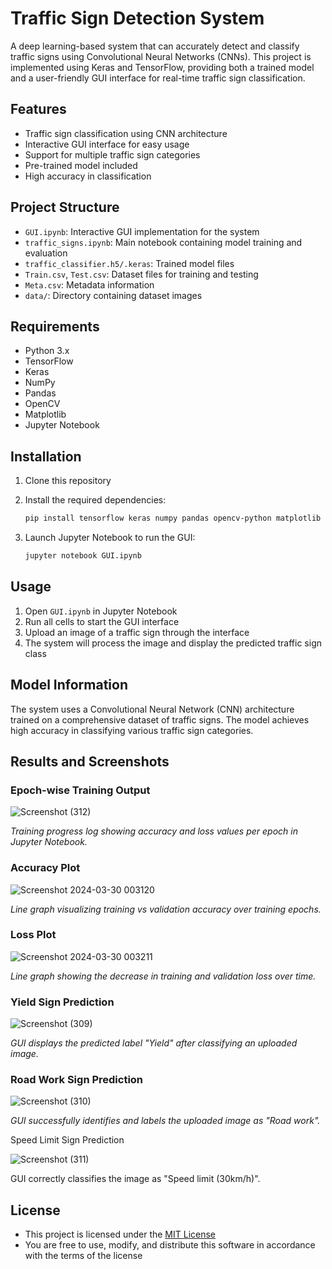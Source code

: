 # Traffic Sign Detection System

A deep learning-based system that can accurately detect and classify traffic signs using Convolutional Neural Networks (CNNs). This project is implemented using Keras and TensorFlow, providing both a trained model and a user-friendly GUI interface for real-time traffic sign classification.

## Features

- Traffic sign classification using CNN architecture
- Interactive GUI interface for easy usage
- Support for multiple traffic sign categories
- Pre-trained model included
- High accuracy in classification

## Project Structure

- `GUI.ipynb`: Interactive GUI implementation for the system
- `traffic_signs.ipynb`: Main notebook containing model training and evaluation
- `traffic_classifier.h5/.keras`: Trained model files
- `Train.csv`, `Test.csv`: Dataset files for training and testing
- `Meta.csv`: Metadata information
- `data/`: Directory containing dataset images

## Requirements

- Python 3.x
- TensorFlow
- Keras
- NumPy
- Pandas
- OpenCV
- Matplotlib
- Jupyter Notebook

## Installation

1. Clone this repository

2. Install the required dependencies:
   ```bash
   pip install tensorflow keras numpy pandas opencv-python matplotlib jupyter
   ```
   
3. Launch Jupyter Notebook to run the GUI:
   ```bash
   jupyter notebook GUI.ipynb
   ```

## Usage

1. Open `GUI.ipynb` in Jupyter Notebook
2. Run all cells to start the GUI interface
3. Upload an image of a traffic sign through the interface
4. The system will process the image and display the predicted traffic sign class

## Model Information

The system uses a Convolutional Neural Network (CNN) architecture trained on a comprehensive dataset of traffic signs. The model achieves high accuracy in classifying various traffic sign categories.

## Results and Screenshots

### Epoch-wise Training Output

![Screenshot (312)](https://github.com/ayus1234/Traffic_Sign_Detection_System/assets/107507481/db779b23-5a8f-4c40-9964-20b2cbcc22d2)

*Training progress log showing accuracy and loss values per epoch in Jupyter Notebook.*

### Accuracy Plot

![Screenshot 2024-03-30 003120](https://github.com/ayus1234/Traffic_Sign_Detection_System/assets/107507481/fc944e83-f7c8-41e7-ae90-e380e4e5f12d)

*Line graph visualizing training vs validation accuracy over training epochs.*

### Loss Plot

![Screenshot 2024-03-30 003211](https://github.com/ayus1234/Traffic_Sign_Detection_System/assets/107507481/9f7d4c5f-7df4-49aa-b08f-2b8ec7e411d6)

*Line graph showing the decrease in training and validation loss over time.*

### Yield Sign Prediction

![Screenshot (309)](https://github.com/ayus1234/Traffic_Sign_Detection_System/assets/107507481/6305f186-944c-47e6-907c-58a30b2623e2)

*GUI displays the predicted label "Yield" after classifying an uploaded image.*

### Road Work Sign Prediction

![Screenshot (310)](https://github.com/ayus1234/Traffic_Sign_Detection_System/assets/107507481/d66c2b6c-fefb-4b5f-bf70-5096424e111d)

*GUI successfully identifies and labels the uploaded image as "Road work".*

Speed Limit Sign Prediction

![Screenshot (311)](https://github.com/ayus1234/Traffic_Sign_Detection_System/assets/107507481/8a70bee6-24f2-404b-861a-9235846f7db5)

GUI correctly classifies the image as "Speed limit (30km/h)".

## License

- This project is licensed under the [MIT License](LICENSE)
- You are free to use, modify, and distribute this software in accordance with the terms of the license
